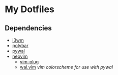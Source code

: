 # My Dotfiles

## Dependencies
 * [i3wm](https://i3wm.org/)<br/>
 * [polybar](https://github.com/polybar/polybar)<br/>
 * [pywal](https://github.com/dylanaraps/pywal)<br/>
 * [neovim](https://github.com/neovim/neovim)<br/>
	* [vim-plug](https://github.com/junegunn/vim-plug)<br/>
	* [wal.vim](https://github.com/dylanaraps/wal.vim) *vim colorscheme for use with pywal*<br/>
